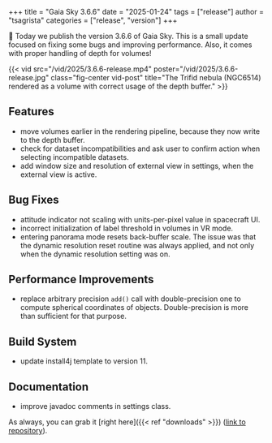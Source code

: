 +++
title = "Gaia Sky 3.6.6"
date = "2025-01-24"
tags = ["release"]
author = "tsagrista"
categories = ["release", "version"]
+++

📢 Today we publish the version 3.6.6 of Gaia Sky. This is a small update focused on fixing some bugs and improving performance. Also, it comes with proper handling of depth for volumes!

{{< vid src="/vid/2025/3.6.6-release.mp4" poster="/vid/2025/3.6.6-release.jpg" class="fig-center vid-post" title="The Trifid nebula (NGC6514) rendered as a volume with correct usage of the depth buffer." >}}

<!--more-->

## Features
- move volumes earlier in the rendering pipeline, because they now write to the depth buffer.
- check for dataset incompatibilities and ask user to confirm action when selecting incompatible datasets.
- add window size and resolution of external view in settings, when the external view is active.

## Bug Fixes
- attitude indicator not scaling with units-per-pixel value in spacecraft UI.
- incorrect initialization of label threshold in volumes in VR mode.
- entering panorama mode resets back-buffer scale. The issue was that the dynamic resolution reset routine was always applied, and not only when the dynamic resolution setting was on.

## Performance Improvements
- replace arbitrary precision `add()` call with double-precision one to compute spherical coordinates of objects. Double-precision is more than sufficient for that purpose.

## Build System
- update install4j template to version 11.

## Documentation
- improve javadoc comments in settings class.

As always, you can grab it [right here]({{< ref "downloads" >}}) ([link to repository](https://gaia.ari.uni-heidelberg.de/gaiasky/releases/3.6.6.caf73d2de)).
